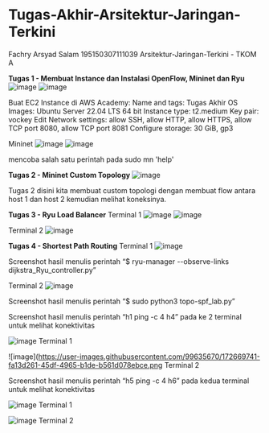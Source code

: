 # Tugas-Akhir-Arsitektur-Jaringan-Terkini

Fachry Arsyad Salam
195150307111039
Arsitektur-Jaringan-Terkini - TKOM A

**Tugas 1 - Membuat Instance dan Instalasi OpenFlow, Mininet dan Ryu**
![image](https://user-images.githubusercontent.com/99635670/172663262-14c33d71-a2e9-4ac2-8c26-93ae0c551098.png)
![image](https://user-images.githubusercontent.com/99635670/172663341-242a97b2-e4e6-424f-8dc0-56ebfaf50b98.png)

Buat EC2 Instance di AWS Academy:
Name and tags: Tugas Akhir
OS Images: Ubuntu Server 22.04 LTS 64 bit
Instance type: t2.medium
Key pair: vockey
Edit Network settings: allow SSH, allow HTTP, allow HTTPS, allow TCP port 8080, allow TCP port 8081
Configure storage: 30 GiB, gp3

Mininet
![image](https://user-images.githubusercontent.com/99635670/172664107-8c14ff7d-182e-426d-b20d-754c56f9f78c.png)
![image](https://user-images.githubusercontent.com/99635670/172665452-0f09592f-2493-45ed-859d-aae64fe6ef6c.png)

mencoba salah satu perintah pada sudo mn 'help'

**Tugas 2 - Mininet Custom Topology**
![image](https://user-images.githubusercontent.com/99635670/172666843-261cc524-d793-4064-b49c-83cc38c6990f.png)

Tugas 2 disini kita membuat custom topologi dengan membuat flow antara host 1 dan host 2 kemudian melihat koneksinya.

**Tugas 3 - Ryu Load Balancer**
Terminal 1
![image](https://user-images.githubusercontent.com/99635670/172668266-bff4694c-c839-4c8d-a5d8-6eda1582941c.png)
![image](https://user-images.githubusercontent.com/99635670/172668313-15df809b-9b98-428e-b264-31b5eeae2fe8.png)

Terminal 2
![image](https://user-images.githubusercontent.com/99635670/172668372-63fb1b02-8e9e-48d7-baf7-ec15385d437e.png)

**Tugas 4 - Shortest Path Routing**
Terminal 1 
![image](https://user-images.githubusercontent.com/99635670/172669154-ef3d741e-b6c1-4fa6-b034-5c223df6507f.png)

Screenshot hasil menulis perintah “$ ryu-manager --observe-links dijkstra_Ryu_controller.py”

Terminal 2 
![image](https://user-images.githubusercontent.com/99635670/172669302-e298ae96-cf82-4651-b01b-4eac7351d5c0.png)

Screenshot hasil menulis perintah “$ sudo python3 topo-spf_lab.py” 

Screenshot hasil menulis perintah “h1 ping -c 4 h4” pada ke 2 terminal untuk melihat konektivitas

![image](https://user-images.githubusercontent.com/99635670/172669693-9eee9cc2-9c1b-4be2-9fed-1e0ee10e4d29.png)
Terminal 1

![image](https://user-images.githubusercontent.com/99635670/172669741-fa13d261-45df-4965-b1de-b561d078ebce.png
Terminal 2

Screenshot hasil menulis perintah “h5 ping -c 4 h6” pada kedua terminal untuk melihat konektivitas

![image](https://user-images.githubusercontent.com/99635670/172669840-0714f250-2a64-497b-b734-6541d5d704c8.png)
Terminal 1

![image](https://user-images.githubusercontent.com/99635670/172669938-086aed26-ff36-42c0-abea-f8d77577b60e.png)
Terminal 2


